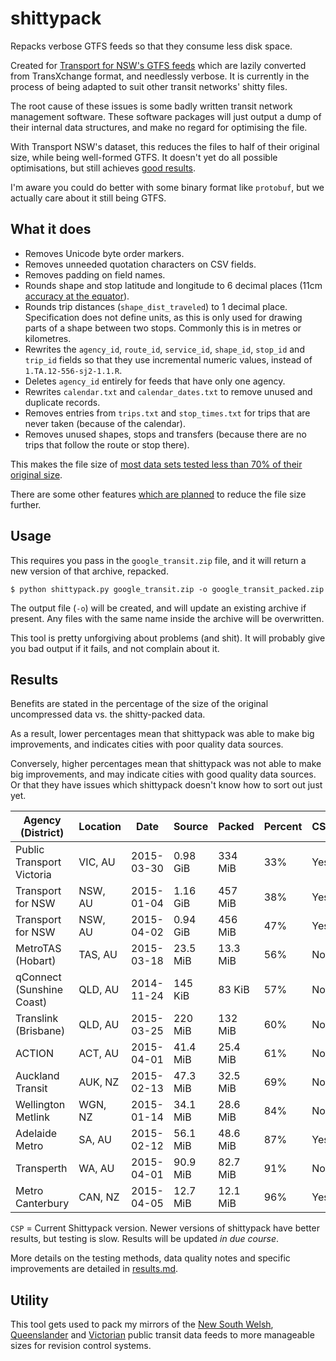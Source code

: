 # shittypack #

Repacks verbose GTFS feeds so that they consume less disk space.

Created for [Transport for NSW's GTFS feeds](https://tdx.transportnsw.info/) which are lazily converted from TransXchange format, and needlessly verbose.  It is currently in the process of being adapted to suit other transit networks' shitty files.

The root cause of these issues is some badly written transit network management software.  These software packages will just output a dump of their internal data structures, and make no regard for optimising the file.

With Transport NSW's dataset, this reduces the files to half of their original size, while being well-formed GTFS.  It doesn't yet do all possible optimisations, but still achieves [good results](#results).

I'm aware you could do better with some binary format like `protobuf`, but we actually care about it still being GTFS.

## What it does ##

- Removes Unicode byte order markers.
- Removes unneeded quotation characters on CSV fields.
- Removes padding on field names.
- Rounds shape and stop latitude and longitude to 6 decimal places (11cm [accuracy at the equator](https://en.wikipedia.org/wiki/Decimal_degrees)).
- Rounds trip distances (`shape_dist_traveled`) to 1 decimal place.  Specification does not define units, as this is only used for drawing parts of a shape between two stops.  Commonly this is in metres or kilometres.
- Rewrites the `agency_id`, `route_id`, `service_id`, `shape_id`, `stop_id` and `trip_id` fields so that they use incremental numeric values, instead of `1.TA.12-556-sj2-1.1.R`.
- Deletes `agency_id` entirely for feeds that have only one agency.
- Rewrites `calendar.txt` and `calendar_dates.txt` to remove unused and duplicate records.
- Removes entries from `trips.txt` and `stop_times.txt` for trips that are never taken (because of the calendar).
- Removes unused shapes, stops and transfers (because there are no trips that follow the route or stop there).

This makes the file size of [most data sets tested less than 70% of their original size](#results).

There are some other features [which are planned](https://github.com/micolous/shittypack/issues) to reduce the file size further.

## Usage ##

This requires you pass in the `google_transit.zip` file, and it will return a new version of that archive, repacked.

```console
$ python shittypack.py google_transit.zip -o google_transit_packed.zip
```

The output file (`-o`) will be created, and will update an existing archive if present.  Any files with the same name inside the archive will be overwritten.

This tool is pretty unforgiving about problems (and shit).  It will probably give you bad output if it fails, and not complain about it.

## Results ##

Benefits are stated in the percentage of the size of the original uncompressed data vs. the shitty-packed data.

As a result, lower percentages mean that shittypack was able to make big improvements, and indicates cities with poor quality data sources.

Conversely, higher percentages mean that shittypack was not able to make big improvements, and may indicate cities with good quality data sources.  Or that they have issues which shittypack doesn't know how to sort out just yet.

Agency (District)         | Location | Date       | Source   | Packed   | Percent | CSP?
------------------------- | -------- | ---------- | -------- | -------- | ------- | ----
Public Transport Victoria | VIC, AU  | 2015-03-30 | 0.98 GiB | 334 MiB  | 33%     | Yes
Transport for NSW         | NSW, AU  | 2015-01-04 | 1.16 GiB | 457 MiB  | 38%     | Yes
Transport for NSW         | NSW, AU  | 2015-04-02 | 0.94 GiB | 456 MiB  | 47%     | Yes
MetroTAS (Hobart)         | TAS, AU  | 2015-03-18 | 23.5 MiB | 13.3 MiB | 56%     | No
qConnect (Sunshine Coast) | QLD, AU  | 2014-11-24 | 145 KiB  | 83 KiB   | 57%     | No
Translink (Brisbane)      | QLD, AU  | 2015-03-25 | 220 MiB  | 132 MiB  | 60%     | No
ACTION                    | ACT, AU  | 2015-04-01 | 41.4 MiB | 25.4 MiB | 61%     | No
Auckland Transit          | AUK, NZ  | 2015-02-13 | 47.3 MiB | 32.5 MiB | 69%     | No
Wellington Metlink        | WGN, NZ  | 2015-01-14 | 34.1 MiB | 28.6 MiB | 84%     | No
Adelaide Metro            | SA, AU   | 2015-02-12 | 56.1 MiB | 48.6 MiB | 87%     | Yes
Transperth                | WA, AU   | 2015-04-01 | 90.9 MiB | 82.7 MiB | 91%     | No
Metro Canterbury          | CAN, NZ  | 2015-04-05 | 12.7 MiB | 12.1 MiB | 96%     | Yes

`CSP` = Current Shittypack version.  Newer versions of shittypack have better results, but testing is slow.  Results will be updated *in due course*.

More details on the testing methods, data quality notes and specific improvements are detailed in [results.md](https://github.com/micolous/shittypack/blob/master/results.md).

## Utility ###

This tool gets used to pack my mirrors of the [New South Welsh](https://bitbucket.org/micolous/transportnsw-gtfs), [Queenslander](https://bitbucket.org/micolous/queensland-gtfs) and [Victorian](https://bitbucket.org/micolous/ptvictoria-gtfs) public transit data feeds to more manageable sizes for revision control systems.

